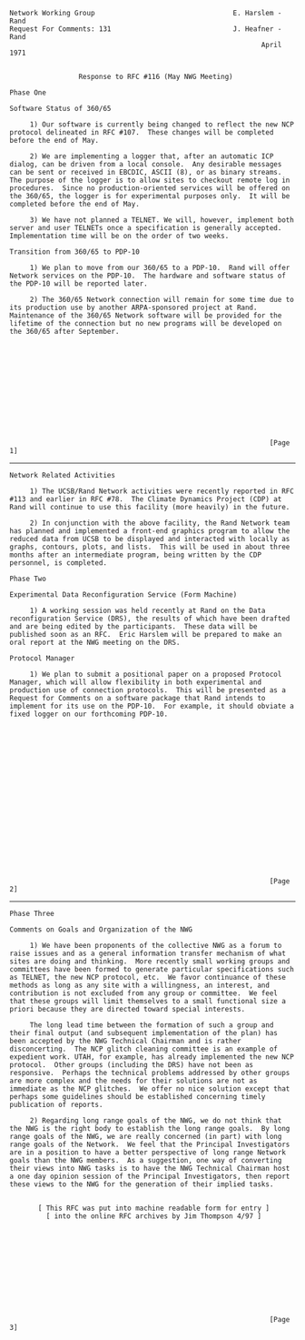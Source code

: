     Network Working Group                                  E. Harslem - Rand
    Request For Comments: 131                              J. Heafner - Rand
                                                                  April 1971


                     Response to RFC #116 (May NWG Meeting)

    Phase One

    Software Status of 360/65

         1) Our software is currently being changed to reflect the new NCP
    protocol delineated in RFC #107.  These changes will be completed
    before the end of May.

         2) We are implementing a logger that, after an automatic ICP
    dialog, can be driven from a local console.  Any desirable messages
    can be sent or received in EBCDIC, ASCII (8), or as binary streams.
    The purpose of the logger is to allow sites to checkout remote log in
    procedures.  Since no production-oriented services will be offered on
    the 360/65, the logger is for experimental purposes only.  It will be
    completed before the end of May.

         3) We have not planned a TELNET. We will, however, implement both
    server and user TELNETs once a specification is generally accepted.
    Implementation time will be on the order of two weeks.

    Transition from 360/65 to PDP-10

         1) We plan to move from our 360/65 to a PDP-10.  Rand will offer
    Network services on the PDP-10.  The hardware and software status of
    the PDP-10 will be reported later.

         2) The 360/65 Network connection will remain for some time due to
    its production use by another ARPA-sponsored project at Rand.
    Maintenance of the 360/65 Network software will be provided for the
    lifetime of the connection but no new programs will be developed on
    the 360/65 after September.













                                                                    [Page 1]

------------------------------------------------------------------------

``` newpage
Network Related Activities

     1) The UCSB/Rand Network activities were recently reported in RFC
#113 and earlier in RFC #78.  The Climate Dynamics Project (CDP) at
Rand will continue to use this facility (more heavily) in the future.

     2) In conjunction with the above facility, the Rand Network team
has planned and implemented a front-end graphics program to allow the
reduced data from UCSB to be displayed and interacted with locally as
graphs, contours, plots, and lists.  This will be used in about three
months after an intermediate program, being written by the CDP
personnel, is completed.

Phase Two

Experimental Data Reconfiguration Service (Form Machine)

     1) A working session was held recently at Rand on the Data
reconfiguration Service (DRS), the results of which have been drafted
and are being edited by the participants.  These data will be
published soon as an RFC.  Eric Harslem will be prepared to make an
oral report at the NWG meeting on the DRS.

Protocol Manager

     1) We plan to submit a positional paper on a proposed Protocol
Manager, which will allow flexibility in both experimental and
production use of connection protocols.  This will be presented as a
Request for Comments on a software package that Rand intends to
implement for its use on the PDP-10.  For example, it should obviate a
fixed logger on our forthcoming PDP-10.




















                                                                [Page 2]
```

------------------------------------------------------------------------

``` newpage
Phase Three

Comments on Goals and Organization of the NWG

     1) We have been proponents of the collective NWG as a forum to
raise issues and as a general information transfer mechanism of what
sites are doing and thinking.  More recently small working groups and
committees have been formed to generate particular specifications such
as TELNET, the new NCP protocol, etc.  We favor continuance of these
methods as long as any site with a willingness, an interest, and
contribution is not excluded from any group or committee.  We feel
that these groups will limit themselves to a small functional size a
priori because they are directed toward special interests.

     The long lead time between the formation of such a group and
their final output (and subsequent implementation of the plan) has
been accepted by the NWG Technical Chairman and is rather
disconcerting.  The NCP glitch cleaning committee is an example of
expedient work. UTAH, for example, has already implemented the new NCP
protocol.  Other groups (including the DRS) have not been as
responsive.  Perhaps the technical problems addressed by other groups
are more complex and the needs for their solutions are not as
immediate as the NCP glitches.  We offer no nice solution except that
perhaps some guidelines should be established concerning timely
publication of reports.

     2) Regarding long range goals of the NWG, we do not think that
the NWG is the right body to establish the long range goals.  By long
range goals of the NWG, we are really concerned (in part) with long
range goals of the Network.  We feel that the Principal Investigators
are in a position to have a better perspective of long range Network
goals than the NWG members.  As a suggestion, one way of converting
their views into NWG tasks is to have the NWG Technical Chairman host
a one day opinion session of the Principal Investigators, then report
these views to the NWG for the generation of their implied tasks.


       [ This RFC was put into machine readable form for entry ]
         [ into the online RFC archives by Jim Thompson 4/97 ]












                                                                [Page 3]
```
